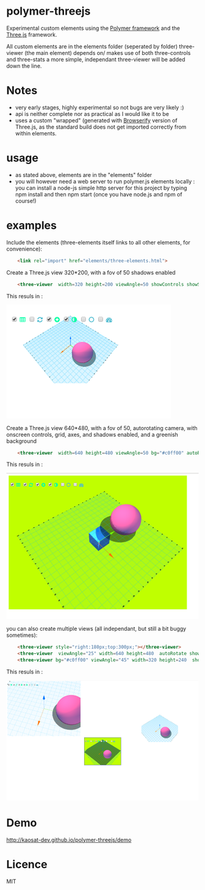 polymer-threejs
===============

Experimental custom elements using the  [Polymer framework](http://www.polymer-project.org/ "Polymer framework") and the [Three.js](http://threejs.org/ "Three.js") framework.

All custom elements are in the elements folder (seperated by folder)
three-viewer (the main element) depends on/ makes use of both three-controls and three-stats
a more simple, independant three-viewer will be added down the line.

Notes
=====
- very early stages, highly experimental so not bugs are very likely :)
- api is neither complete nor as practical as I would like it to be 
- uses a custom "wrapped" (generated with [Browserify](http://browserify.org/ "Browserify") version of Three.js, as the standard build does not get imported correctly from within elements.


usage
=====
- as stated above, elements are in the "elements" folder
- you will however need a web server to run polymer.js elements locally : you can install a node-js simple http server for this project
by typing npm install and then npm start (once you have node.js and npm of course!)


examples
========




Include the elements (three-elements itself links to all other elements, for convenience): 


```html
    <link rel="import" href="elements/three-elements.html">
```
    

Create a Three.js view 320*200, with a fov of 50 shadows enabled
   

```html  
    <three-viewer  width=320 height=200 viewAngle=50 showControls showShadows ></three-viewer>
```

This resuls in :

![Alt text](https://github.com/kaosat-dev/polymer-threejs/raw/master/polymer-three.js-ex1.png)


Create a Three.js view 640*480, with a fov of 50, autorotating camera, with onscreen controls, grid, axes, and shadows enabled,
and a greenish background

```html
    <three-viewer  width=640 height=480 viewAngle=50 bg="#c0ff00" autoRotate showControls showShadows showGrid showAxes></three-viewer>
```

This resuls in :

![Alt text](https://github.com/kaosat-dev/polymer-threejs/raw/master/polymer-three.js-ex2.png)
 

you can also create multiple views (all independant, but still  a bit buggy sometimes):

```html
    <three-viewer style="right:180px;top:300px;"></three-viewer>
    <three-viewer  viewAngle="25" width=640 height=480  autoRotate showControls showShadows id="viewer1"></three-viewer>
    <three-viewer bg="#c0ff00" viewAngle="45" width=320 height=240  showControls showShadows=false style="left:680px;top:500px;border: 1px solid blue;"></three-viewer>
```


This resuls in :

![Alt text](https://github.com/kaosat-dev/polymer-threejs/raw/master/polymer-three.js-ex3.png)

Demo
====
http://kaosat-dev.github.io/polymer-threejs/demo


Licence
=======
MIT

